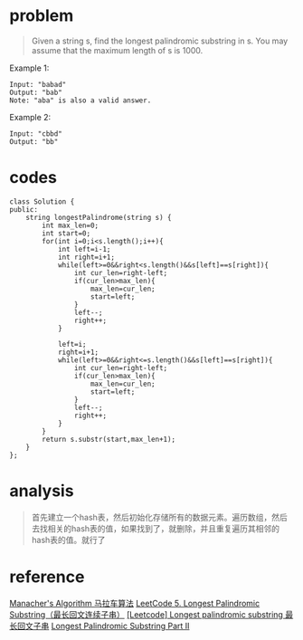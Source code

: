 # problem
>Given a string s, find the longest palindromic substring in s. You may assume that the maximum length of s is 1000.

Example 1:
```
Input: "babad"
Output: "bab"
Note: "aba" is also a valid answer.
```
Example 2:
```
Input: "cbbd"
Output: "bb"
```

# codes
```
class Solution {
public:
    string longestPalindrome(string s) {
        int max_len=0;
        int start=0;
        for(int i=0;i<s.length();i++){
            int left=i-1;
            int right=i+1;
            while(left>=0&&right<s.length()&&s[left]==s[right]){
                int cur_len=right-left;
                if(cur_len>max_len){
                    max_len=cur_len;
                    start=left;
                }
                left--;
                right++;
            }
            
            left=i;
            right=i+1;
            while(left>=0&&right<=s.length()&&s[left]==s[right]){
                int cur_len=right-left;
                if(cur_len>max_len){
                    max_len=cur_len;
                    start=left;
                }
                left--;
                right++;   
            }
        }
        return s.substr(start,max_len+1);
    }
};
```

# analysis
>首先建立一个hash表，然后初始化存储所有的数据元素。遍历数组，然后去找相关的hash表的值，如果找到了，就删除，并且重复遍历其相邻的hash表的值。就行了
# reference
[Manacher's Algorithm 马拉车算法][1]
[LeetCode 5. Longest Palindromic Substring（最长回文连续子串）][2]
[[Leetcode] Longest palindromic substring 最长回文子串][3]
[Longest Palindromic Substring Part II][4]

[1]: http://www.cnblogs.com/grandyang/p/4475985.html
[2]: https://blog.csdn.net/princexiexiaofeng/article/details/79573048
[3]: https://www.cnblogs.com/love-yh/p/7071871.html
[4]: https://articles.leetcode.com/longest-palindromic-substring-part-ii/
